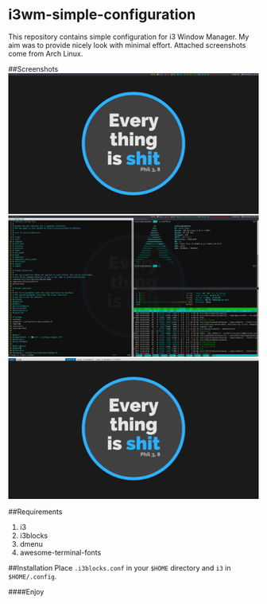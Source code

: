 # i3wm-simple-configuration

This repository contains simple configuration for i3 Window Manager. My aim was to provide nicely look with minimal effort. Attached screenshots come from Arch Linux.

##Screenshots
![desktop](https://raw.githubusercontent.com/graypilgrim/i3wm-simple-configuration/master/screenshots/desktop.jpg)
![working](https://raw.githubusercontent.com/graypilgrim/i3wm-simple-configuration/master/screenshots/working.jpg)
![dmenu](https://raw.githubusercontent.com/graypilgrim/i3wm-simple-configuration/master/screenshots/dmenu.jpg)

##Requirements
1. i3
1. i3blocks
1. dmenu
1. awesome-terminal-fonts

##Installation
Place ```.i3blocks.conf``` in your ```$HOME``` directory and ```i3``` in ```$HOME/.config```.

####Enjoy
